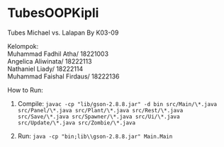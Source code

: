 # TubesOOPKipli
Tubes Michael vs. Lalapan
By K03-09

Kelompok:   
Muhammad Fadhil Atha/ 18221003   
Angelica Aliwinata/ 18222113   
Nathaniel Liady/ 18222114   
Muhammad Faishal Firdaus/ 18222136   

How to Run:   
1. Compile: `javac -cp "lib/gson-2.8.8.jar" -d bin src/Main/\*.java src/Panel/\*.java src/Plant/\*.java src/Rest/\*.java src/Save/\*.java src/Spawner/\*.java src/Ui/\*.java src/Update/\*.java src/Zombie/\*.java`   

2. Run: `java -cp "bin;lib\\gson-2.8.8.jar" Main.Main`

